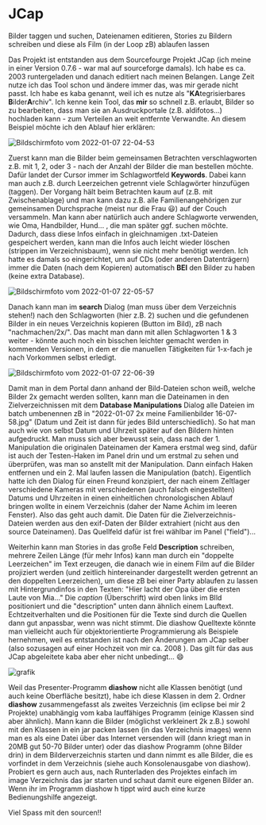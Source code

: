 # JCap
Bilder taggen und suchen, Dateienamen editieren, Stories zu Bildern schreiben und diese als Film (in der Loop zB) ablaufen lassen


Das Projekt ist entstanden aus dem Sourcefourge Projekt JCap (ich meine in einer Version 0.7.6 - war mal auf sourceforge damals). Ich habe es ca. 2003 runtergeladen und danach editiert nach meinen Belangen. Lange Zeit nutze ich das Tool schon und ändere immer das, was mir gerade nicht passt. Ich habe es kaba genannt, weil ich es nutze als "**KA**tegrisierbares **B**ilder**A**rchiv". Ich kenne kein Tool, das **mir** so schnell z.B. erlaubt, Bilder so zu bearbeiten, dass man sie an Ausdruckportale (z.B. aldifotos...) hochladen kann - zum Verteilen an weit entfernte Verwandte. An diesem Beispiel möchte ich den Ablauf hier erklären:

![Bildschirmfoto vom 2022-01-07 22-04-53](https://user-images.githubusercontent.com/56628625/148612770-92f349b0-ce67-4343-ad86-91e1e5b0ec5a.png)

Zuerst kann man die Bilder beim gemeinsamen Betrachten verschlagworten z.B. mit 1, 2, oder 3 - nach der Anzahl der Bilder die man bestellen möchte. Dafür landet der Cursor immer im Schlagwortfeld **Keywords**. Dabei kann man auch z.B. durch Leerzeichen getrennt viele Schlagwörter hinzufügen (taggen). Der Vorgang hält beim Betrachten kaum auf (z.B. mit Zwischenablage) und man kann dazu z.B. alle Familienangehörigen zur gemeinsamen Durchsprache (meist nur die Frau 😃) auf der Couch versammeln. 
  Man kann aber natürlich auch andere Schlagworte verwenden, wie Oma, Handbilder, Hund... , die man später ggf. suchen möchte. Dadurch, dass diese Infos einfach in gleichnamigen .txt-Dateien gespeichert werden, kann man die Infos auch leicht wieder löschen (strippen im Verzeichnisbaum), wenn sie nicht mehr benötigt werden. Ich hatte es damals so eingerichtet, um auf CDs (oder anderen Datenträgern) immer die Daten (nach dem Kopieren) automatisch **BEI** den Bilder zu haben (keine extra Database).
  
![Bildschirmfoto vom 2022-01-07 22-05-57](https://user-images.githubusercontent.com/56628625/148613088-15ddd0a7-30a0-4950-a18c-8439361a36c3.png)

Danach kann man im **search** Dialog (man muss über dem Verzeichnis stehen!) nach den Schlagworten (hier z.B. 2) suchen und die gefundenen Bilder in ein neues Verzeichnis kopieren (Button im Bild), zB nach "nachmachen/2x/". Das macht man dann mit allen Schlagworten 1 & 3 weiter - könnte auch noch ein bisschen leichter gemacht werden in kommenden Versionen, in dem er die manuellen Tätigkeiten für 1-x-fach je nach Vorkommen selbst erledigt.

![Bildschirmfoto vom 2022-01-07 22-06-39](https://user-images.githubusercontent.com/56628625/148613323-53e6d57a-1105-44ef-9600-177ae4844776.png)

Damit man in dem Portal dann anhand der Bild-Dateien schon weiß, welche Bilder 2x gemacht werden sollten, kann man die Dateinamen in den Zielverzeichnissen mit dem **Database Manipulations** Dialog alle Dateien im batch umbenennen zB in "2022-01-07 2x meine Familienbilder 16-07-58.jpg" (Datum und Zeit ist dann für jedes Bild unterschiedlich). So hat man auch wie von selbst Datum und Uhrzeit später auf den Bildern hinten aufgedruckt. Man muss sich aber bewusst sein, dass nach der 1. Manipulation die originalen Dateinamen der Kamera erstmal weg sind, dafür ist auch der Testen-Haken im Panel drin und um erstmal zu sehen und überprüfen, was man so anstellt mit der Manipulation. Dann einfach Haken entfernen und ein 2. Mal laufen lassen die Manipulation (batch).
Eigentlich hatte ich den Dialog für einen Freund konzipiert, der nach einem Zeltlager verschiedene Kameras mit verschiedenen (auch falsch eingestellten) Datums und Uhrzeiten in einen einheitlichen chronologischen Ablauf bringen wollte in einem Verzeichnis (daher der Name Achim im leeren Fenster). Also das geht auch damit.
Die Daten für die Zielverzeichnis-Dateien werden aus den exif-Daten der Bilder extrahiert (nicht aus den source Dateinamen). Das Quellfeld dafür ist frei wählbar im Panel ("field")...

Weiterhin kann man Stories in das große Feld **Description** schreiben, mehrere Zeilen Länge (für mehr Infos) kann man durch ein "doppelte Leerzeichen" im Text erzeugen, die danach wie in einem Film auf die Bilder projiziert werden (und zeitlich hintereinander dargestellt werden getrennt an den doppelten Leerzeichen), um diese zB bei einer Party ablaufen zu lassen mit Hintergrundinfos in den Texten: "Hier lacht der Opa über die ersten Laute von Mia..."
Die *caption* (Überschrift) wird oben links im BIld positioniert und die "description" unten dann ähnlich einem Lauftext. Echtzeitverhalten und die Positionen für die Texte sind durch die Quellen dann gut anpassbar, wenn was nicht stimmt.
Die diashow Quelltexte könnte man vielleicht auch für objektorientierte Programmierung als Beispiele hernehmen, weil es entstanden ist nach den Änderungen am JCap selber (also sozusagen auf einer Hochzeit von mir ca. 2008 ). Das gilt für das aus JCap abgeleitete kaba aber eher nicht unbedingt... 😄

![grafik](https://user-images.githubusercontent.com/56628625/199601995-40bf330c-3d53-4b1a-b1eb-e6fb0fe15ca2.png)

Weil das Presenter-Programm **diashow** nicht alle Klassen benötigt (und auch keine Oberfläche besitzt), habe ich diese Klassen in dem 2. Ordner **diashow** zusammengefasst als zweites Verzeichnis (im eclipse bei mir 2 Projekte) unabhängig vom kaba lauffähiges Programm (einige Klassen sind aber ähnlich). Mann kann die Bilder (möglichst verkleinert 2k z.B.) sowohl mit den Klassen in ein jar packen lassen (in das Verzeichnis images) wenn man es als eine Datei über das Internet versenden will (dann kriegt man in 20MB gut 50-70 Bilder unter) oder das diashow Programm (ohne Bilder drin) in dem Bilderverzeichnis starten und dann nimmt es alle Bilder, die es vorfindet in dem Verzeichnis (siehe auch Konsolenausgabe von diashow). Probiert es gern auch aus, nach Runterladen des Projektes einfach im image Verzeichnis das jar starten und schaut damit eure eigenen Bilder an. Wenn ihr im Programm diashow h tippt wird auch eine kurze Bedienungshilfe angezeigt. 

Viel Spass mit den sourcen!!

